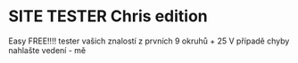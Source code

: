 <h1>SITE TESTER Chris edition</h1>
Easy FREE!!!! tester vašich znalostí z prvních 9 okruhů + 25
V případě chyby nahlašte vedení - mě
